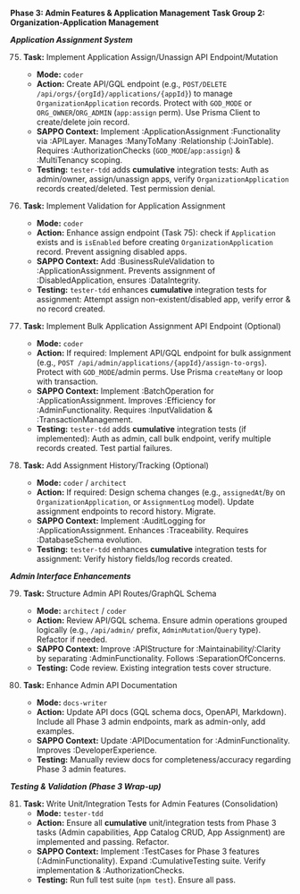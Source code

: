 **Phase 3: Admin Features & Application Management**
**Task Group 2: Organization-Application Management**

***Application Assignment System***

75. **Task:** Implement Application Assign/Unassign API Endpoint/Mutation
    *   **Mode:** `coder`
    *   **Action:** Create API/GQL endpoint (e.g., `POST/DELETE /api/orgs/{orgId}/applications/{appId}`) to manage `OrganizationApplication` records. Protect with `GOD_MODE` or `ORG_OWNER`/`ORG_ADMIN` (`app:assign` perm). Use Prisma Client to create/delete join record.
    *   **SAPPO Context:** Implement :ApplicationAssignment :Functionality via :APILayer. Manages :ManyToMany :Relationship (:JoinTable). Requires :AuthorizationChecks (`GOD_MODE`/`app:assign`) & :MultiTenancy scoping.
    *   **Testing:** `tester-tdd` adds **cumulative** integration tests: Auth as admin/owner, assign/unassign apps, verify `OrganizationApplication` records created/deleted. Test permission denial.

76. **Task:** Implement Validation for Application Assignment
    *   **Mode:** `coder`
    *   **Action:** Enhance assign endpoint (Task 75): check if `Application` exists and is `isEnabled` before creating `OrganizationApplication` record. Prevent assigning disabled apps.
    *   **SAPPO Context:** Add :BusinessRuleValidation to :ApplicationAssignment. Prevents assignment of :DisabledApplication, ensures :DataIntegrity.
    *   **Testing:** `tester-tdd` enhances **cumulative** integration tests for assignment: Attempt assign non-existent/disabled app, verify error & no record created.

77. **Task:** Implement Bulk Application Assignment API Endpoint (Optional)
    *   **Mode:** `coder`
    *   **Action:** If required: Implement API/GQL endpoint for bulk assignment (e.g., `POST /api/admin/applications/{appId}/assign-to-orgs`). Protect with `GOD_MODE`/admin perms. Use Prisma `createMany` or loop with transaction.
    *   **SAPPO Context:** Implement :BatchOperation for :ApplicationAssignment. Improves :Efficiency for :AdminFunctionality. Requires :InputValidation & :TransactionManagement.
    *   **Testing:** `tester-tdd` adds **cumulative** integration tests (if implemented): Auth as admin, call bulk endpoint, verify multiple records created. Test partial failures.

78. **Task:** Add Assignment History/Tracking (Optional)
    *   **Mode:** `coder` / `architect`
    *   **Action:** If required: Design schema changes (e.g., `assignedAt`/`By` on `OrganizationApplication`, or `AssignmentLog` model). Update assignment endpoints to record history. Migrate.
    *   **SAPPO Context:** Implement :AuditLogging for :ApplicationAssignment. Enhances :Traceability. Requires :DatabaseSchema evolution.
    *   **Testing:** `tester-tdd` enhances **cumulative** integration tests for assignment: Verify history fields/log records created.

***Admin Interface Enhancements***

79. **Task:** Structure Admin API Routes/GraphQL Schema
    *   **Mode:** `architect` / `coder`
    *   **Action:** Review API/GQL schema. Ensure admin operations grouped logically (e.g., `/api/admin/` prefix, `AdminMutation`/`Query` type). Refactor if needed.
    *   **SAPPO Context:** Improve :APIStructure for :Maintainability/:Clarity by separating :AdminFunctionality. Follows :SeparationOfConcerns.
    *   **Testing:** Code review. Existing integration tests cover structure.

80. **Task:** Enhance Admin API Documentation
    *   **Mode:** `docs-writer`
    *   **Action:** Update API docs (GQL schema docs, OpenAPI, Markdown). Include all Phase 3 admin endpoints, mark as admin-only, add examples.
    *   **SAPPO Context:** Update :APIDocumentation for :AdminFunctionality. Improves :DeveloperExperience.
    *   **Testing:** Manually review docs for completeness/accuracy regarding Phase 3 admin features.

***Testing & Validation (Phase 3 Wrap-up)***

81. **Task:** Write Unit/Integration Tests for Admin Features (Consolidation)
    *   **Mode:** `tester-tdd`
    *   **Action:** Ensure all **cumulative** unit/integration tests from Phase 3 tasks (Admin capabilities, App Catalog CRUD, App Assignment) are implemented and passing. Refactor.
    *   **SAPPO Context:** Implement :TestCases for Phase 3 features (:AdminFunctionality). Expand :CumulativeTesting suite. Verify implementation & :AuthorizationChecks.
    *   **Testing:** Run full test suite (`npm test`). Ensure all pass.